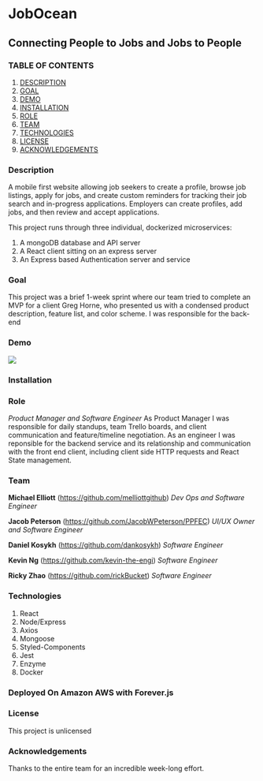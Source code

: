 # JobOcean
## Connecting People to Jobs and Jobs to People

### TABLE OF CONTENTS

1. [DESCRIPTION](#description)
2. [GOAL](#goal)
3. [DEMO](#demo)
4. [INSTALLATION](#installation)
5. [ROLE](#role)
6. [TEAM](#team)
7. [TECHNOLOGIES](#technologies)
6. [LICENSE](#license)
7. [ACKNOWLEDGEMENTS](#acknowledgements)


### Description <a name="description"></a>
A mobile first website allowing job seekers to create a profile, browse job listings, apply for jobs, and create custom reminders for tracking their job search and in-progress applications. Employers can create profiles, add jobs, and then review and accept applications.

This project runs through three individual, dockerized microservices:
1. A mongoDB database and API server
2. A React client sitting on an express server
3. An Express based Authentication server and service

### Goal <a name="goal"></a>
This project was a brief 1-week sprint where our team tried to complete an MVP for a client Greg Horne, who presented us with a condensed product description, feature list, and color scheme.
I was responsible for the back-end

### Demo <a name="demo"></a>
<img src='https://user-images.githubusercontent.com/14881563/115658187-206e9900-a2ed-11eb-8e48-ff5676a78e1d.gif'/>

### Installation <a name="installation"></a>


### Role <a name="role"></a>
*Product Manager and Software Engineer*
As Product Manager I was responsible for daily standups, team Trello boards, and client communication and feature/timeline negotiation.
As an engineer I was reponsible for the backend service and its relationship and communication with the front end client, including client side HTTP requests and React State management.

### Team <a name="team"></a>

**Michael Elliott** (https://github.com/melliottgithub)
*Dev Ops and Software Engineer*

**Jacob Peterson** (https://github.com/JacobWPeterson/PPFEC)
*UI/UX Owner and Software Engineer*

**Daniel Kosykh** (https://github.com/dankosykh)
*Software Engineer*

**Kevin Ng** (https://github.com/kevin-the-engi)
*Software Engineer*

**Ricky Zhao** (https://github.com/rickBucket)
*Software Engineer*

### Technologies <a name="technologies"></a>
1. React
2. Node/Express
3. Axios
4. Mongoose
5. Styled-Components
6. Jest
7. Enzyme
8. Docker

### Deployed On Amazon AWS with Forever.js

### License <a name="license"></a>
This project is unlicensed

### Acknowledgements <a name="acknowledgements"></a>
Thanks to the entire team for an incredible week-long effort.